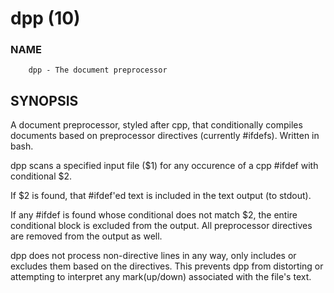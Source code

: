 # dpp (10)

### NAME
        dpp - The document preprocessor
  
## SYNOPSIS
  
A document preprocessor, styled after cpp, that conditionally compiles documents based on preprocessor directives
(currently #ifdefs).  Written in bash.

dpp scans a specified input file ($1) for any occurence of a cpp #ifdef with conditional $2.  

If $2 is found, that #ifdef'ed text is included in the text output (to stdout).

If any #ifdef is found whose conditional does not match $2, the entire conditional block is excluded from the
output.  All preprocessor directives are removed from the output as well.

dpp does not process non-directive lines in any way, only includes or excludes them based on the directives.  This
prevents dpp from distorting or attempting to interpret any mark(up/down) associated with the file's text.
